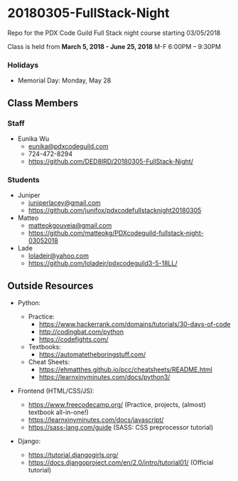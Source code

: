 # 20180305-FullStack-Night
Repo for the PDX Code Guild Full Stack night course starting 03/05/2018

Class is held from **March 5, 2018 - June 25, 2018**
M-F 6:00PM – 9:30PM


### Holidays
- Memorial Day: Monday, May 28

## Class Members

### Staff

- Eunika Wu
    - eunika@pdxcodeguild.com
    - 724-472-8294
    - https://github.com/DED8IRD/20180305-FullStack-Night/

### Students

- Juniper
    - juniperlacey@gmail.com
    - https://github.com/junifox/pdxcodefullstacknight20180305
- Matteo
    - matteokgouveia@gmail.com
    - https://github.com/matteokg/PDXcodeguild-fullstack-night-03052018
- Lade
    - loladejr@yahoo.com
    - https://github.com/loladejr/pdxcodeguild3-5-18LL/

## Outside Resources
- Python: 
    - Practice:
        - https://www.hackerrank.com/domains/tutorials/30-days-of-code 
        - http://codingbat.com/python
        - https://codefights.com/
    - Textbooks:
        - https://automatetheboringstuff.com/
    - Cheat Sheets:
        - https://ehmatthes.github.io/pcc/cheatsheets/README.html
        - https://learnxinyminutes.com/docs/python3/
        
- Frontend (HTML/CSS/JS):
    - https://www.freecodecamp.org/ (Practice, projects, (almost) textbook all-in-one!)
    - https://learnxinyminutes.com/docs/javascript/
    - https://sass-lang.com/guide (SASS: CSS preprocessor tutorial)
    
- Django:
    - https://tutorial.djangogirls.org/
    - https://docs.djangoproject.com/en/2.0/intro/tutorial01/ (Official tutorial)
